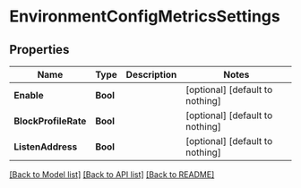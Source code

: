 # EnvironmentConfigMetricsSettings


## Properties
Name | Type | Description | Notes
------------ | ------------- | ------------- | -------------
**Enable** | **Bool** |  | [optional] [default to nothing]
**BlockProfileRate** | **Bool** |  | [optional] [default to nothing]
**ListenAddress** | **Bool** |  | [optional] [default to nothing]


[[Back to Model list]](../README.md#models) [[Back to API list]](../README.md#api-endpoints) [[Back to README]](../README.md)


